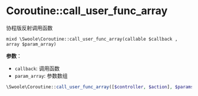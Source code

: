 # Coroutine::call_user_func_array

协程版反射调用函数
```
mixd \Swoole\Coroutine::call_user_func_array(callable $callback , array $param_array)
```
**参数**：

* `callback`: 调用函数
* `param_array`: 参数数组

```php
\Swoole\Coroutine::call_user_func_array([$controller, $action], $params)
```